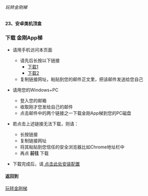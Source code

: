 ###### 玩转金刚梯
#### 23、安卓类机顶盒
### 下载 金刚App梯

- 请用手机访问本页面
  - 请先后长按以下链接
    - [下载1](https://github.com/a2zitpro/client/releases/download/latest/app-prod-release.apk)
    - [下载2](https://bitbucket.org/kk64/public/downloads/app-prod-release.apk)
  - 复制链接网址，粘贴到您的邮件正文里，把该邮件发送给您自己

- 请用您的Windows+PC
  - 登入您的邮箱
  - 收取刚才您发给自己的邮件
  - 点击邮件中的两个链接之一下载金刚App梯到您的PC磁盘
 
- 若点击上述链接无法下载，则请：
  - 长按链接
  - 复制链接网址
  - 将其粘贴到您信任的安全浏览器比如Chrome地址栏中
  - 再点<strong> 前往 </strong>下载

- 下载完成后，请[ 点击此处安装配置](https://github.com/a2zitpro/web/blob/master/LadderFree/Android/TVBox/KKLadderAPP/KKLadderAPPConfigure.md)

#### 返回到
[玩转金刚梯](https://github.com/a2zitpro/web/blob/master/LadderFree/A.md)

